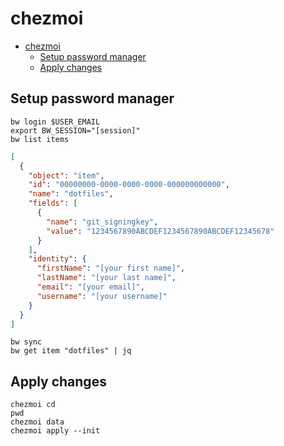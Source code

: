 # chezmoi

- [chezmoi](#chezmoi)
  - [Setup password manager](#setup-password-manager)
  - [Apply changes](#apply-changes)

## Setup password manager

```shell
bw login $USER_EMAIL
export BW_SESSION="[session]"
bw list items
```

```json
[
  {
    "object": "item",
    "id": "00000000-0000-0000-0000-000000000000",
    "name": "dotfiles",
    "fields": [
      {
        "name": "git_signingkey",
        "value": "1234567890ABCDEF1234567890ABCDEF12345678"
      }
    ],
    "identity": {
      "firstName": "[your first name]",
      "lastName": "[your last name]",
      "email": "[your email]",
      "username": "[your username]"
    }
  }
]
```

```shell
bw sync
bw get item "dotfiles" | jq
```

## Apply changes

```shell
chezmoi cd
pwd
chezmoi data
chezmoi apply --init
```
